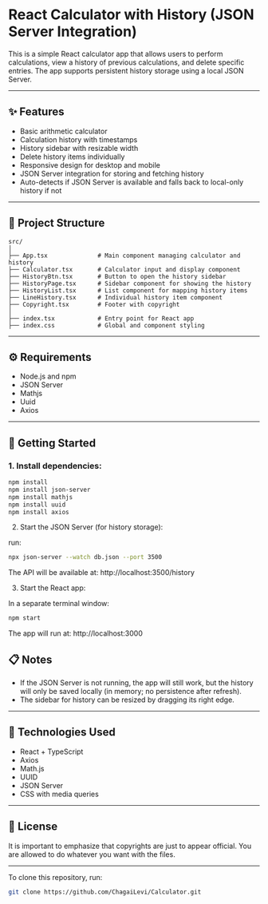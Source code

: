 # React Calculator with History (JSON Server Integration)

This is a simple React calculator app that allows users to perform calculations, view a history of previous calculations, and delete specific entries. The app supports persistent history storage using a local JSON Server.

---

## ✨ Features

- Basic arithmetic calculator  
- Calculation history with timestamps  
- History sidebar with resizable width  
- Delete history items individually  
- Responsive design for desktop and mobile  
- JSON Server integration for storing and fetching history  
- Auto-detects if JSON Server is available and falls back to local-only history if not  

---

## 📂 Project Structure

```
src/
│
├── App.tsx              # Main component managing calculator and history
├── Calculator.tsx       # Calculator input and display component
├── HistoryBtn.tsx       # Button to open the history sidebar
├── HistoryPage.tsx      # Sidebar component for showing the history
├── HistoryList.tsx      # List component for mapping history items
├── LineHistory.tsx      # Individual history item component
├── Copyright.tsx        # Footer with copyright
│
├── index.tsx            # Entry point for React app
├── index.css            # Global and component styling
```


---

## ⚙️ Requirements

- Node.js and npm
- JSON Server
- Mathjs
- Uuid
- Axios

---

## 🚀 Getting Started

### 1. Install dependencies:

```bash
npm install
npm install json-server
npm install mathjs
npm install uuid
npm install axios
```

2. Start the JSON Server (for history storage):

run:

```bash
npx json-server --watch db.json --port 3500
```
The API will be available at:
http://localhost:3500/history

3. Start the React app:

In a separate terminal window:

```bash
npm start
```
The app will run at:
http://localhost:3000

## 📋 Notes

- If the JSON Server is not running, the app will still work, but the history will only be saved locally (in memory; no persistence after refresh).
- The sidebar for history can be resized by dragging its right edge.

---

## 📌 Technologies Used

- React + TypeScript
- Axios
- Math.js
- UUID
- JSON Server
- CSS with media queries

---

## 📄 License

It is important to emphasize that copyrights are just to appear official. You are allowed to do whatever you want with the files.

---

To clone this repository, run:

```bash
git clone https://github.com/ChagaiLevi/Calculator.git
```

